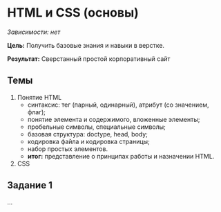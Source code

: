 # HTML и CSS (основы)

_Зависимости: нет_

__Цель:__ Получить базовые знания и навыки в верстке.

__Результат:__ Сверстанный простой корпоративный сайт

## Темы

1. Понятие HTML
	- синтаксис: тег (парный, одинарный), атрибут (со значением, флаг);
	- понятие элемента и содержимого, вложенные элементы;
	- пробельные символы, специальные символы;
	- базовая структура: doctype, head, body;
	- кодировка файла и кодировка страницы;
	- набор простых элементов.
	- __итог:__ представление о принципах работы и назначении HTML.
2. CSS


## Задание 1

…

